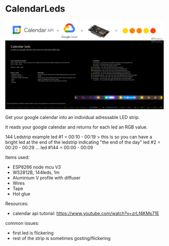 # CalendarLeds
<img src="./explanation_card.png">

Get your google calendar into an individual adressable LED strip.

It reads your google calendar and returns for each led an RGB value.

144 Ledstrip example
led #1 = 00:10 - 00:19 > this is so you can have a bright led at the end of the ledstrip indicating "the end of the day"
led #2 = 00:20 - 00:29
...
led #144 = 00:00 - 00:09 



Items used:
- ESP8266 node mcu V3
- WS2812B, 144leds, 1m
- Aluminium V profile with diffuser
- Wires
- Tape
- Hot glue

Resources:
- calendar api tutorial: https://www.youtube.com/watch?v=zrLf4KMs71E

common issues:
- first led is flickering
- rest of the strip is sometimes gosting/flickering
